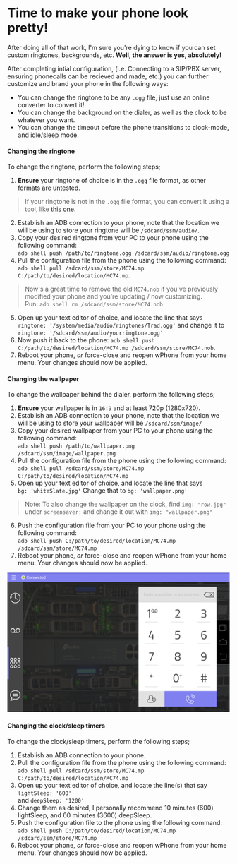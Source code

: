 # Time to make your phone look pretty!

After doing all of that work, I'm sure you're dying to know if you can set custom ringtones, backgrounds, etc.
**Well, the answer is yes, absolutely!**

After completing intial configuration, (i.e. Connecting to a SIP/PBX server, ensuring phonecalls can be recieved and made, etc.) you can further customize and brand your phone in the following ways:

- You can change the ringtone to be any `.ogg` file, just use an online converter to convert it!
- You can change the background on the dialer, as well as the clock to be whatever you want.
- You can change the timeout before the phone transitions to clock-mode, and idle/sleep mode.

#### Changing the ringtone

To change the ringtone, perform the following steps;

1. **Ensure** your ringtone of choice is in the `.ogg` file format, as other formats are untested.
> If your ringtone is not in the `.ogg` file format, you can convert it using a tool, like [this one](https://audio.online-convert.com/convert-to-ogg).
2. Establish an ADB connection to your phone, note that the location we will be using to store your ringtone will be `/sdcard/ssm/audio/`.
3. Copy your desired ringtone from your PC to your phone using the following command: <br>`adb shell push /path/to/ringtone.ogg /sdcard/ssm/audio/ringtone.ogg`
4. Pull the configuration file from the phone using the following command: <br>`adb shell pull /sdcard/ssm/store/MC74.mp C:/path/to/desired/location/MC74.mp`.
> Now's a great time to remove the old `MC74.nob` if you've previously modified your phone and you're updating / now customizing. <br>Run: `adb shell rm /sdcard/ssm/store/MC74.nob`
5. Open up your text editor of choice, and locate the line that says <br>`ringtone: '/system/media/audio/ringtones/Trad.ogg'` and change it to <br>`ringtone: '/sdcard/ssm/audio/yourringtone.ogg'`
6. Now push it back to the phone: `adb shell push C:/path/to/desired/location/MC74.mp /sdcard/ssm/store/MC74.nob`.
7. Reboot your phone, *or* force-close and reopen wPhone from your home menu. Your changes should now be applied.

#### Changing the wallpaper

To change the wallpaper behind the dialer, perform the following steps;

1. **Ensure** your wallpaper is in `16:9` and at least 720p (1280x720).
2. Establish an ADB connection to your phone, note that the location we will be using to store your wallpaper will be `/sdcard/ssm/image/`
3. Copy your desired wallpaper from your PC to your phone using the following command: <br>`adb shell push /path/to/wallpaper.png /sdcard/ssm/image/wallpaper.png`
4. Pull the configuration file from the phone using the following command: <br>`adb shell pull /sdcard/ssm/store/MC74.mp C:/path/to/desired/location/MC74.mp`
5. Open up your text editor of choice, and locate the line that says <br>`bg: 'whiteSlate.jpg'` Change that to `bg: 'wallpaper.png'`
>Note: To also change the wallpaper on the clock, find `img: "row.jpg"` under `screensaver:` and change it out with `img: "wallpaper.png"`
6. Push the configuration file from your PC to your phone using the following command: <br>`adb shell push C:/path/to/desired/location/MC74.mp /sdcard/ssm/store/MC74.mp`
7. Reboot your phone, *or* force-close and reopen wPhone from your home menu. Your changes should now be applied.

![Photo of Custom Wallpaper](img/screenshots/customization-linphone.png)

#### Changing the clock/sleep timers

To change the clock/sleep timers, perform the following steps;

1. Establish an ADB connection to your phone.
2. Pull the configuration file from the phone using the following command: <br>`adb shell pull /sdcard/ssm/store/MC74.mp C:/path/to/desired/location/MC74.mp`
3. Open up your text editor of choice, and locate the line(s) that say <br>`lightSleep: '600'` <br>and `deepSleep: '1200'`
4. Change them as desired, I personally recommend 10 minutes (600) lightSleep, and 60 minutes (3600) deepSleep.
5. Push the configuration file to the phone using the following command: <br>`adb shell push C:/path/to/desired/location/MC74.mp /sdcard/ssm/store/MC74.mp`
6. Reboot your phone, *or* force-close and reopen wPhone from your home menu. Your changes should now be applied.

